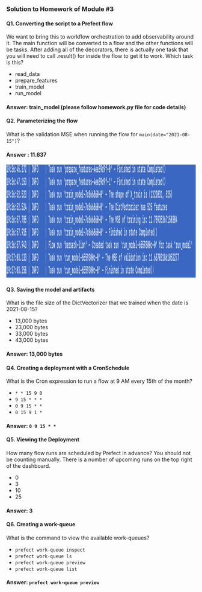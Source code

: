 ### Solution to Homework of Module #3

#### Q1. Converting the script to a Prefect flow
We want to bring this to workflow orchestration to add observability around it. The main function will be converted to a flow and the other functions will be tasks. After adding all of the decorators, there is actually one task that you will need to call .result() for inside the flow to get it to work. Which task is this?

- read_data
- prepare_features
- train_model
- run_model

#### Answer: train_model (please follow homework.py file for code details)


#### Q2. Parameterizing the flow
What is the validation MSE when running the flow for ```main(date="2021-08-15")```?
#### Answer : 11.637

<img src="https://github.com/tanmaybhardwaj/mlops-zoomcamp/blob/main/03-Orchestration%20and%20ML%20Pipelines/images/question-02-results.png" width="900" height="300">

#### Q3. Saving the model and artifacts

What is the file size of the DictVectorizer that we trained when the date is 2021-08-15?

- 13,000 bytes
- 23,000 bytes
- 33,000 bytes
- 43,000 bytes

#### Answer: 13,000 bytes

#### Q4. Creating a deployment with a CronSchedule

What is the Cron expression to run a flow at 9 AM every 15th of the month?

- ```* * 15 9 0```
- ```9 15 * * *```
- ```0 9 15 * *```
- ```0 15 9 1 *```

#### Answer: ```0 9 15 * *```

#### Q5. Viewing the Deployment

How many flow runs are scheduled by Prefect in advance? You should not be counting manually. There is a number of upcoming runs on the top right of the dashboard.

- 0
- 3
- 10
- 25

#### Answer: 3


#### Q6. Creating a work-queue

What is the command to view the available work-queues?

- ```prefect work-queue inspect```
- ```prefect work-queue ls```
- ```prefect work-queue preview```
- ```prefect work-queue list```

#### Answer: ```prefect work-queue preview```
